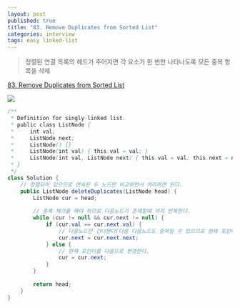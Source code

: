 ```yaml
---
layout: post
published: true
title: "83. Remove Duplicates from Sorted List"
categories: interview
tags: easy linked-list
---
```


> 정렬된 연결 목록의 헤드가 주어지면 각 요소가 한 번만 나타나도록 모든 중복 항목을 삭제

[83. Remove Duplicates from Sorted List](https://leetcode.com/problems/remove-duplicates-from-sorted-list/)

![](https://assets.leetcode.com/uploads/2021/01/04/list1.jpg)

```java
/**
 * Definition for singly-linked list.
 * public class ListNode {
 *     int val;
 *     ListNode next;
 *     ListNode() {}
 *     ListNode(int val) { this.val = val; }
 *     ListNode(int val, ListNode next) { this.val = val; this.next = next; }
 * }
 */
class Solution {
    // 정렬되어 있으므로 연속된 두 노드만 비교하면서 처리하면 된다.
    public ListNode deleteDuplicates(ListNode head) {
        ListNode cur = head;
        
        // 중복 체크를 해야 하므로 다음노드가 존재할때 까지 반복한다.
        while (cur != null && cur.next != null) {
            if (cur.val == cur.next.val) {
                // 다음노드만 건너뛴다(다음 다음노드도 중복일 수 있으므로 현재 포인터는 아직 변경하지 않는다)
                cur.next = cur.next.next;
            } else {
                // 현재 포인터를 다음으로 변경한다.
                cur = cur.next;
            }
        }
        
        return head;
    }
}
```